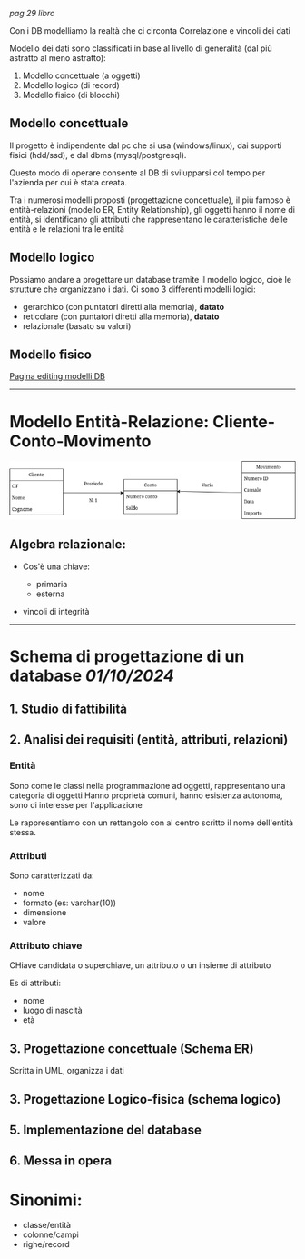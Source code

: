 <link rel="stylesheet" href="../style.css">

_pag 29 libro_

Con i DB modelliamo la realtà che ci circonta
Correlazione e vincoli dei dati

Modello dei dati sono classificati in base al livello di generalità (dal più astratto al meno astratto):

1. Modello concettuale (a oggetti)
2. Modello logico (di record)
3. Modello fisico (di blocchi)

## Modello concettuale

Il progetto è indipendente dal pc che si usa (windows/linux), dai supporti fisici (hdd/ssd), e dal dbms (mysql/postgresql).

Questo modo di operare consente al DB di svilupparsi col tempo per l'azienda per cui è stata creata.

Tra i numerosi modelli proposti (progettazione concettuale), il più famoso è entità-relazioni (modello ER, Entity Relationship), gli oggetti hanno il nome di entità, si identificano gli attributi che rappresentano le caratteristiche delle entità e le relazioni tra le entità

## Modello logico

Possiamo andare a progettare un database tramite il modello logico, cioè le strutture che organizzano i dati.
Ci sono 3 differenti modelli logici:

-   gerarchico (con puntatori diretti alla memoria), **datato**
-   reticolare (con puntatori diretti alla memoria), **datato**
-   relazionale (basato su valori)

## Modello fisico

[Pagina editing modelli DB](https://app.diagrams.net/?src=about#G1WzwBWvY8X0pON42iIPLclcSq2dSwiEIR#{"pageId"%3A"cDxCdpYFD2NNhVUvpleY"})

---

# Modello Entità-Relazione: Cliente-Conto-Movimento

![Modello Entità-relazioni](./immagini/database.webp)

## Algebra relazionale:

-   Cos'è una chiave:

    -   primaria
    -   esterna

-   vincoli di integrità

---

# Schema di progettazione di un database _01/10/2024_

## 1. Studio di fattibilità

## 2. Analisi dei requisiti (entità, attributi, relazioni)

### Entità

Sono come le classi nella programmazione ad oggetti, rappresentano una categoria di oggetti
Hanno proprietà comuni, hanno esistenza autonoma, sono di interesse per l'applicazione

Le rappresentiamo con un rettangolo con al centro scritto il nome dell'entità stessa.

### Attributi

Sono caratterizzati da:

-   nome
-   formato (es: varchar(10))
-   dimensione
-   valore

### Attributo chiave

CHiave candidata o superchiave, un attributo o un insieme di attributo

Es di attributi:

-   nome
-   luogo di nascità
-   età

## 3. Progettazione concettuale (Schema ER)

Scritta in UML, organizza i dati

## 3. Progettazione Logico-fisica (schema logico)

## 5. Implementazione del database

## 6. Messa in opera

# Sinonimi:

-   classe/entità
-   colonne/campi
-   righe/record

